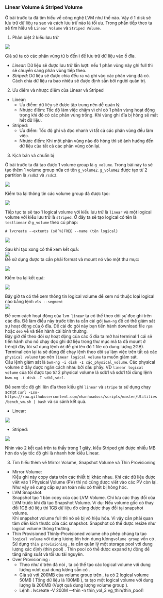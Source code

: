 
### Linear Volume & Striped Volume    

Ở bài trước ta đã tìm hiểu về công nghệ LVM như thế nào. Vậy ở 1 disk sẽ lưu trữ dữ liệu ra sao và cách lưu trữ nào là tối ưu. Trong phần tiếp theo ta sẽ tìm hiểu về `Linear Volume` và `Striped Volume`.  
1. Phân biệt 2 kiểu lưu trữ  


<img src="https://i.imgur.com/49BYPmt.png">

Giả sử ta có các phân vùng từ b đến i để lưu trữ dữ liệu vào ổ đĩa. 
- *Linear*: Dữ liệu sẽ được lưu trữ lần lượt: nếu 1 phân vùng này ghi full thì sẽ chuyển sang phân vùng tiếp theo.  
- *Striped*: Dữ liệu sẽ được chia đều ra và ghi vào các phân vùng đã có. Cách chia dữ liệu ra bao nhiêu sẽ được định sẵn bởi người quản trị.  

2. Ưu điểm và nhược điểm của Linear và Striped  
 
- Linear:
    + Ưu điểm: dữ liệu sẽ được tập trung nên dễ quản lý.
    + Nhược điểm: Tốc độ làm việc chậm vì chỉ có 1 phân vùng hoạt động trong khi đó có các phân vùng trống. Khi vùng ghi đĩa bị hỏng sẽ mất hết dữ liệu. 
- Striped:   
    + Ưu điểm: Tốc độ ghi và đọc nhanh vì tất cả các phân vùng đều làm việc.
    + Nhược điểm: Khi một phân vùng nào đó hỏng thì sẽ ảnh hưởng đến dữ liệu của tất cả các phân vùng còn lại.  

3. Kịch bản và chuẩn bị  

Ở bài trước ta đã tạo được 1 volume group là `g_volume`. Trong bài này ta sẽ tạo thêm 1 volume group nữa có tên `g_volume2`. `g_volume2` được tạo từ 2 partition là `/sdb2` và `/sdc2`. 

<img src="https://i.imgur.com/Dtx0fDS.png">

Kiểm tra lại thông tin các volume group đã được tạo:  

<img src="https://i.imgur.com/St6SxkP.png">  

Tiếp tục ta sẽ tạo 1 logical volume với kiểu lưu trữ là `linear` và một logical volume với kiểu lưu trữ là `striped`. Ở đây ta sẽ tạo logical có tên là `testlinear` ở `g_volume` theo cú pháp:  
```
# lvcreate --extents (số %)FREE --name (tên logical)
```  
<img src="https://i.imgur.com/bOPRpTd.png">  

Sau khi tạo xong có thể xem kết quả:  
<img src= "https://i.imgur.com/tIAMNIb.png">  
Để sử dụng được ta cần phải format và mount nó vào một thư mục:  

<img src="https://i.imgur.com/7AfqKst.png">  

Kiểm tra lại kết quả:  

<img src="https://i.imgur.com/U490ZjR.png">

Bây giờ ta có thể xem thông tin logical volume để xem nó thuộc loại logical nào bằng lệnh `vls --segment`  
<img src="https://i.imgur.com/ZF5fCH8.png">  

Để xem cách hoạt động của `lvm linear` ta có thể theo dõi sự đọc ghi trên các đĩa. Để làm điều này trước tiên ta cần cài gói `bwm-ng` để có thể giám sát sự hoạt động của ổ đĩa. Để cài đc gói này bạn tiến hành download file `rpm` hoặc `deb` về và tiến hành cài bình thường.  
Bây giờ để theo dõi sự hoạt động của các ổ đĩa ta mở hai terminal 1 cái sẽ tiến hành cho nó chạy đọc ghi dữ liệu trong thư mục mà ta đã mount ở trên(ở đây tôi sử dụng lệnh `dd` để ghi lên đó 1 file có dung lượng 2GB). Terminal còn lại ta sẽ dùng để chạy lệnh theo dõi sự làm việc trên tất cả các `physical volum`e tạo nên `linear logical volume` ta muốn giám sát.  
Câu lệnh giám sát là `bwm-ng -i disk -I các_physical_volume`. Các physical volume ở đây được ngăn cách nhau bởi dấu phẩy. VD `linear logical volume` của tôi được tạo từ 2 physical volume là sdb1 và sdc1 tôi dùng lệnh `bwm-ng -i disk -I sdb1,sdc1`.  

Để xem tốc độ ghi lên đĩa theo kiểu ghi `linear` và `stripe` ta sử dụng chạy script `curl -Lso- https://raw.githubusercontent.com/nhanhoadocs/scripts/master/Utilities/bench_vm.sh | bash` và so sánh kết quả.  

- Linear:  

<img src="https://i.imgur.com/NLg4SNG.png">  

- Striped:  

<img src="https://i.imgur.com/OB5PRy9.png">  

Nhìn vào 2 kết quả trên ta thấy trong 1 giây, kiểu Striped ghi được nhiều MB hơn do vậy tốc độ ghi là nhanh hơn kiểu Linear.   


3. Tìm hiểu thêm về Mirror Volume, Snapshot Volume và Thin Provisioning
- Mirror Volume:  
Kiểu ghi này copy data trên các thiết bị khác nhau. Khi các dữ liệu được viết vào 1 Physical Volume (PV) thì nó cũng được viết vào các PV còn lại. Như vậy sẽ cung cấp sự an toàn nếu có thiết bị hỏng hóc.  
- LVM Snapshot:  
Snapshot tạo 1 bản copy của các LVM Volume. Chỉ lưu các thay đổi của LVM trước khi đã tạo Snapshot Volume.
Ví dụ: Nếu volume gốc có thay đổi 1GB dữ liệu thì 1GB dữ liệu đó cũng được thay đổi tại snapshot volume.  
Khi snapshot volume full thì nó sẽ bị vô hiệu hóa. Vì vậy cần phải quan tâm đến kích thước của các snapshot. Snapshot có thể được resize như logical volume thông thường.  
- Thin Provisioned
Thinly-Provisioned volume cho phép chúng ta tạo `logical volume` với dung lượng lớn hơn dung lượng`volume group` vốn có . Sử dụng `thin provisioning` , ta cần quản lý một storage pool với dung lượng xác định (thin pool) . Thin pool có thể được expand tự động để tăng năng suất và tối ưu tài nguyên. 
- Over Provisioning : 
    + Theo như ở trên đã nói , ta có thể tạo các logical volume với dung lượng vượt quá dung lượng sẵn có .  
    + Giả sử với 200MB của volume group trên , ta có 2 logical volume 50MB ( Tổng dữ liệu là 100MB ), ta tạo một logical volume với dung lượng là 200MB (Vượt quá dung lượng volume group ).  
    + Lệnh : lvcreate -V 200M --thin -n thin_vol_3 vg_thin/thin_pool1








